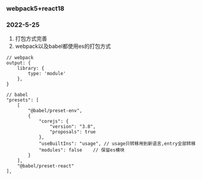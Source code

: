 ### webpack5+react18

### 2022-5-25
1. 打包方式完善
2. webpack以及babel都使用es的打包方式
```
// webpack
output: {
    library: {
        type: 'module'
    },
}

// babel
"presets": [
    [
        "@babel/preset-env",
        {
            "corejs": { 
                "version": "3.8", 
                "proposals": true 
            },
            "useBuiltIns": "usage", // usage只转移用到新语言,entry全部转移
            "modules": false	// 保留es模块
        }
    ],
    "@babel/preset-react"
],
```